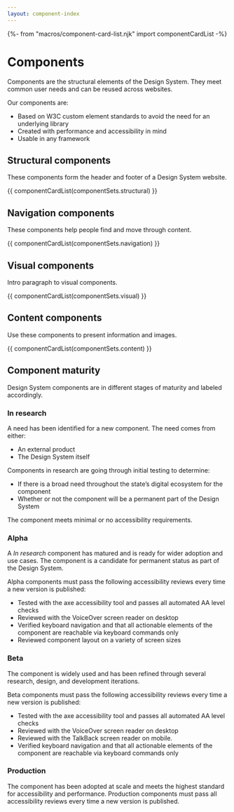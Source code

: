 ```yaml
---
layout: component-index
---
```


{%- from "macros/component-card-list.njk" import componentCardList -%}

# Components

Components are the structural elements of the Design System. They meet common user needs and can be reused across websites.

Our components are:

* Based on W3C custom element standards to avoid the need for an underlying library
* Created with performance and accessibility in mind
* Usable in any framework

## Structural components 

These components form the header and footer of a Design System website.

{{ componentCardList(componentSets.structural) }}

## Navigation components 

These components help people find and move through content.

{{ componentCardList(componentSets.navigation) }}

## Visual components

Intro paragraph to visual components.

{{ componentCardList(componentSets.visual) }}

## Content components

Use these components to present information and images.

{{ componentCardList(componentSets.content) }}

## Component maturity

Design System components are in different stages of maturity and labeled accordingly.

### In research
A need has been identified for a new component. The need comes from either:

* An external product
* The Design System itself

Components in research are going through initial testing to determine:

* If there is a broad need throughout the state’s digital ecosystem for the component
* Whether or not the component will be a permanent part of the Design System

The component meets minimal or no accessibility requirements.

### Alpha

A _In research_ component has matured and is ready for wider adoption and use cases. The component is a candidate for permanent status as part of the Design System.

Alpha components must pass the following accessibility reviews every time a new version is published:

* Tested with the axe accessibility tool and passes all automated AA level checks 
* Reviewed with the VoiceOver screen reader on desktop
* Verified keyboard navigation and that all actionable elements of the component are reachable via keyboard commands only 
* Reviewed component layout on a variety of screen sizes

### Beta

The component is widely used and has been refined through several research, design, and development iterations.

Beta components must pass the following accessibility reviews every time a new version is published:

* Tested with the axe accessibility tool and passes all automated AA level checks 
* Reviewed with the VoiceOver screen reader on desktop
* Reviewed with the TalkBack screen reader on mobile. 
* Verified keyboard navigation and that all actionable elements of the component are reachable via keyboard commands only 

### Production

The component has been adopted at scale and meets the highest standard for accessibility and performance. Production components must pass all accessibility reviews every time a new version is published.
